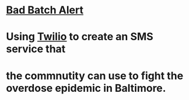 # [Bad Batch Alert](http://wwww.badbatchalert.com)
# Using [Twilio](https://www.twilio.com) to create an SMS service that
# the commnutity can use to fight the overdose epidemic in Baltimore.
